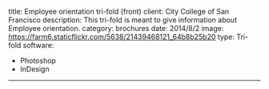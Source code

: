 title: Employee orientation tri-fold (front)
client: City College of San Francisco
description: This tri-fold is meant to give information about Employee orientation.
category: brochures
date: 2014/8/2
image: https://farm6.staticflickr.com/5638/21439468121_64b8b25b20
type: Tri-fold
software:
- Photoshop
- InDesign
---